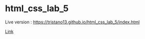 # html_css_lab_5

Live version : https://tristano13.github.io/html_css_lab_5/index.html

[Link](https://tristano13.github.io/html_css_lab_5/index.html)
